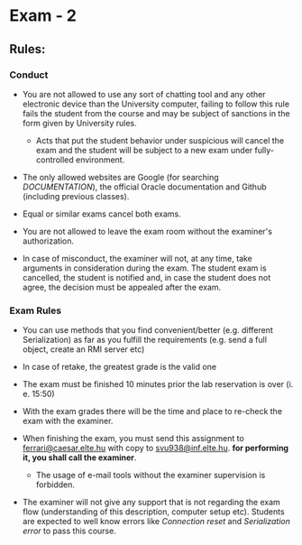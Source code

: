 # Exam - 2

## Rules:

### Conduct

* You are not allowed to use any sort of chatting tool and any other electronic device than the University computer, failing to follow this rule fails the student from the course and may be subject of sanctions in the form given by University rules.
  * Acts that put the student behavior under suspicious will cancel the exam and the student will be subject to a new exam under fully-controlled environment.

* The only allowed websites are Google (for searching *DOCUMENTATION*), the official Oracle documentation and Github (including previous classes).

* Equal or similar exams cancel both exams.

* You are not allowed to leave the exam room without the examiner's authorization.

* In case of misconduct, the examiner will not, at any time, take arguments in consideration during the exam. The student exam is cancelled, the student is notified and, in case the student does not agree, the decision must be appealed after the exam.


### Exam Rules
* You can use methods that you find convenient/better (e.g. different Serialization) as far as you fulfill the requirements (e.g. send a full object, create an RMI server etc)

* In case of retake, the greatest grade is the valid one

* The exam must be finished 10 minutes prior the lab reservation is over (i. e. 15:50)

* With the exam grades there will be the time and place to re-check the exam with the examiner.

* When finishing the exam, you must send this assignment to ferrari@caesar.elte.hu with copy to svu938@inf.elte.hu. **for performing it, you shall call the examiner**.
  * The usage of e-mail tools without the examiner supervision is forbidden.

* The examiner will not give any support that is not regarding the exam flow (understanding of this description, computer setup etc). Students are expected to well know errors like *Connection reset* and *Serialization error* to pass this course.
